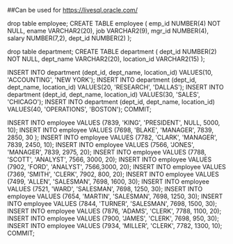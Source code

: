 ##Can be used for https://livesql.oracle.com/

drop table employee;
CREATE TABLE employee (
    emp_id              NUMBER(4)      NOT NULL,
    ename       		VARCHAR2(20),
    job					VARCHAR2(9),
    mgr_id              NUMBER(4),
    salary              NUMBER(7,2),
    dept_id             NUMBER(2)
);

drop table department;
CREATE TABLE department (
    dept_id             NUMBER(2)      NOT NULL,
    dept_name           VARCHAR2(20),
    location_id			VARCHAR2(15)
);

INSERT INTO department (dept_id, dept_name, location_id) VALUES(10, 'ACCOUNTING', 'NEW YORK');
INSERT INTO department (dept_id, dept_name, location_id) VALUES(20, 'RESEARCH', 'DALLAS');
INSERT INTO department (dept_id, dept_name, location_id) VALUES(30, 'SALES', 'CHICAGO');
INSERT INTO department (dept_id, dept_name, location_id) VALUES(40, 'OPERATIONS', 'BOSTON');
COMMIT;

INSERT INTO employee VALUES (7839, 'KING', 'PRESIDENT', NULL, 5000, 10);
INSERT INTO employee VALUES (7698, 'BLAKE', 'MANAGER', 7839, 2850, 30 );
INSERT INTO employee VALUES (7782, 'CLARK', 'MANAGER', 7839, 2450, 10);
INSERT INTO employee VALUES (7566, 'JONES', 'MANAGER', 7839, 2975, 20);
INSERT INTO employee VALUES (7788, 'SCOTT', 'ANALYST', 7566, 3000, 20);
INSERT INTO employee VALUES (7902, 'FORD', 'ANALYST', 7566,3000, 20);
INSERT INTO employee VALUES (7369, 'SMITH', 'CLERK', 7902, 800, 20);
INSERT INTO employee VALUES (7499, 'ALLEN', 'SALESMAN', 7698, 1600, 30);
INSERT INTO employee VALUES (7521, 'WARD', 'SALESMAN', 7698, 1250, 30);
INSERT INTO employee VALUES (7654, 'MARTIN', 'SALESMAN', 7698, 1250, 30);
INSERT INTO employee VALUES (7844, 'TURNER', 'SALESMAN', 7698, 1500, 30);
INSERT INTO employee VALUES (7876, 'ADAMS', 'CLERK', 7788, 1100, 20);
INSERT INTO employee VALUES (7900, 'JAMES', 'CLERK', 7698, 950, 30);
INSERT INTO employee VALUES (7934, 'MILLER', 'CLERK', 7782, 1300, 10);
COMMIT;
